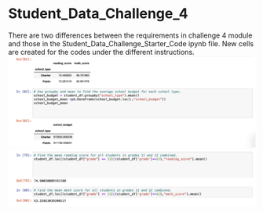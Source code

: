# Student_Data_Challenge_4

There are two differences between the requirements in challenge 4 module and those in the Student_Data_Challenge_Starter_Code ipynb file. New cells are created for the codes under the different instructions. 
![difference](https://github.com/irisyidi/Student_Data_Challenge_4/blob/main/difference%20.png)
![difference 1](https://github.com/irisyidi/Student_Data_Challenge_4/blob/main/difference%201.png)
